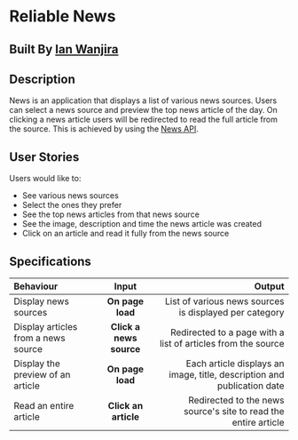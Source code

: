 # Reliable News

## Built By [Ian Wanjira](https://github.com/ian-wa/)

## Description
News is an application that displays a list of various news sources. Users can select a news source and preview the top news article of the day. On clicking a news article users will be redirected to read the full article from the source. This is achieved by using the [News API](https://newsapi.org/).

## User Stories
Users would like to:
* See various news sources 
* Select the ones they prefer
* See the top news articles from that news source
* See the image, description and time the news article was created
* Click on an article and read it fully from the news source

## Specifications
| Behaviour | Input | Output |
| :---------------- | :---------------: | ------------------: |
| Display news sources | **On page load** | List of various news sources is displayed per category |
| Display articles from a news source | **Click a news source** | Redirected to a page with a list of articles from the source |
| Display the preview of an article | **On page load** | Each article displays an image, title, description and publication date |
| Read an entire article | **Click an article** | Redirected to the news source's site to read the entire article |
